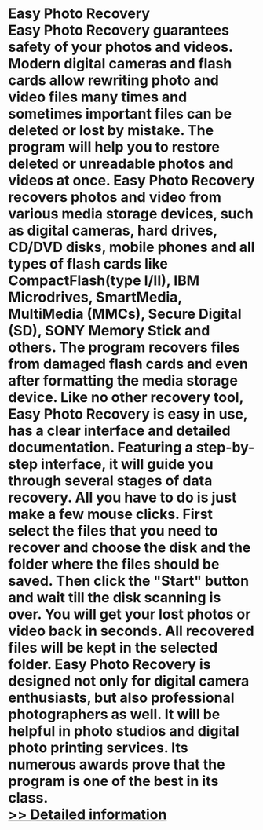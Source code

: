 # Easy Photo Recovery<br />Easy Photo Recovery guarantees safety of your photos and videos. Modern digital cameras and flash cards allow rewriting photo and video files many times and sometimes important files can be deleted or lost by mistake. The program will help you to restore deleted or unreadable photos and videos at once. Easy Photo Recovery recovers photos and video from various media storage devices, such as digital cameras, hard drives, CD/DVD disks, mobile phones and all types of flash cards like CompactFlash(type I/II), IBM Microdrives, SmartMedia, MultiMedia (MMCs), Secure Digital (SD), SONY Memory Stick and others. The program recovers files from damaged flash cards and even after formatting the media storage device. Like no other recovery tool, Easy Photo Recovery is easy in use, has a clear interface and detailed documentation. Featuring a step-by-step interface, it will guide you through several stages of data recovery. All you have to do is just make a few mouse clicks. First select the files that you need to recover and choose the disk and the folder where the files should be saved. Then click the "Start" button and wait till the disk scanning is over. You will get your lost photos or video back in seconds. All recovered files will be kept in the selected folder. Easy Photo Recovery is designed not only for digital camera enthusiasts, but also professional photographers as well. It will be helpful in photo studios and digital photo printing services. Its numerous awards prove that the program is one of the best in its class.<br />[>> Detailed information](https://secure.shareit.com/shareit/product.html?productid=300080316&affiliateid=200057808)